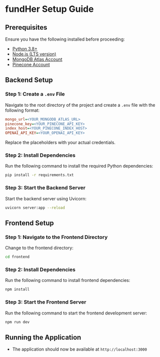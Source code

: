 # fundHer Setup Guide

## Prerequisites

Ensure you have the following installed before proceeding:

- [Python 3.8+](https://www.python.org/downloads/)
- [Node.js (LTS version)](https://nodejs.org/)
- [MongoDB Atlas Account](https://www.mongodb.com/atlas/database)
- [Pinecone Account](https://www.pinecone.io/)

## Backend Setup

### Step 1: Create a `.env` File

Navigate to the root directory of the project and create a `.env` file with the following format:

```ini
mongo_url=<YOUR_MONGODB_ATLAS_URL>
pinecone_key=<YOUR_PINECONE_API_KEY>
index_host=<YOUR_PINECONE_INDEX_HOST>
OPENAI_API_KEY=<YOUR_OPENAI_API_KEY>
```

Replace the placeholders with your actual credentials.

### Step 2: Install Dependencies

Run the following command to install the required Python dependencies:

```sh
pip install -r requirements.txt
```

### Step 3: Start the Backend Server

Start the backend server using Uvicorn:

```sh
uvicorn server:app --reload
```

## Frontend Setup

### Step 1: Navigate to the Frontend Directory

Change to the frontend directory:

```sh
cd frontend
```

### Step 2: Install Dependencies

Run the following command to install frontend dependencies:

```sh
npm install
```

### Step 3: Start the Frontend Server

Run the following command to start the frontend development server:

```sh
npm run dev
```

## Running the Application

- The application should now be available at `http://localhost:3000`
